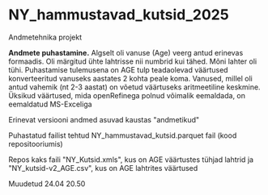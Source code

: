 # NY_hammustavad_kutsid_2025
Andmetehnika projekt

**Andmete puhastamine.** 
Algselt oli vanuse (Age) veerg antud erinevas formaadis. Oli märgitud ühte lahtrisse nii numbrid kui tähed. Mõni lahter oli tühi. Puhastamise tulemusena on AGE tulp teadaolevad väärtused konverteeritud vanuseks aastates 2 kohta peale koma. Vanused, millel oli antud vahemik (nt 2-3 aastat) on võetud väärtuseks aritmeetiline keskmine.
Üksikud väärtused, mida openRefinega polnud võimalik eemaldada, on eemaldatud MS-Exceliga

Erinevat versiooni andmed asuvad kaustas "andmetikud"

Puhastatud failist tehtud NY_hammustavad_kutsid.parquet fail (kood repositooriumis)

Repos kaks faili "NY_Kutsid.xmls", kus on AGE väärtustes tühjad lahtrid ja "NY_kutsid-v2_AGE.csv", kus on AGE lahtrites väärtused 

Muudetud 24.04 20.50

